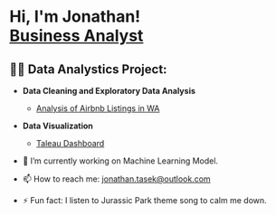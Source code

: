<h1>Hi, I'm Jonathan! <br/><a href="https://www.linkedin.com/in/jonathantasek/">Business Analyst</a>

<h2>👨‍💻 Data Analystics Project:</h2>

- <b>Data Cleaning and Exploratory Data Analysis </b>
  - [Analysis of Airbnb Listings in WA](https://github.com/jedwardtsk/Airbnb-Listing-in-WA)

- <b>Data Visualization </b>
  - [Taleau Dashboard](https://public.tableau.com/app/profile/jonathan.edward.tasek/viz/Visualization_17297699900980/MainDashboard?publish=yes)


- 🔭 I’m currently working on Machine Learning Model.
- 📫 How to reach me: jonathan.tasek@outlook.com
- ⚡ Fun fact: I listen to Jurassic Park theme song to calm me down.

<!--
